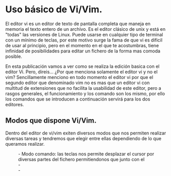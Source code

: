 # [](#header-1)Uso básico de Vi/Vim.
El editor vi es un editor de texto de pantalla completa que maneja en memoria el texto entero de un archivo. Es el editor clásico de unix y está en "todas" las versiones de Linux. Puede usarse en cualquier tipo de terminal con un mínimo de teclas, por este motivo surge la fama de que vi es dificil de usar al principio, pero en el momento en el que te acostumbras, tiene infinidad de posibilidades para editar un fichero de la forma mas comoda posible.

En esta publicación vamos a ver como se realiza la edición basica con el editor Vi. Pero, direis...
¿Por que menciona solamente el editor vi y no el vim? Sencillamente menciono en todo momento el editor vi por que el segundo editor que denominado vim no es mas que un editor vi con multitud de extensiones que no facilita la usabilidad de este editor, pero a rasgos generales, el funcionamiento y los comando son los mismo, por ello los comandos que se introducen a continuación servirá para los dos editores.

## [](#header-2)Modos que dispone Vi/Vim.
Dentro del editor de vi/vim exiten diversos modos que nos permiten realizar diversas tareas y tendremos que elegir entre ellas dependiendo de lo que queramos realizar.

<dd> - Modo comando: las teclas nos permite desplazar el cursor por diversas partes del fichero permitiendonos que junto con el 
<dd> -
<dd> -
